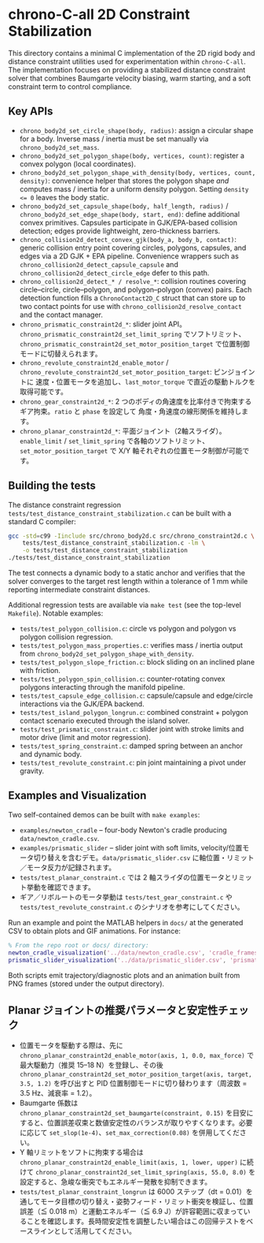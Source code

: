 # chrono-C-all 2D Constraint Stabilization

This directory contains a minimal C implementation of the 2D rigid body and distance
constraint utilities used for experimentation within `chrono-C-all`.  The
implementation focuses on providing a stabilized distance constraint solver that
combines Baumgarte velocity biasing, warm starting, and a soft constraint term to
control compliance.

## Key APIs

- `chrono_body2d_set_circle_shape(body, radius)`: assign a circular shape for a body.  Inverse
  mass / inertia must be set manually via `chrono_body2d_set_mass`.
- `chrono_body2d_set_polygon_shape(body, vertices, count)`: register a convex polygon (local coordinates).
- `chrono_body2d_set_polygon_shape_with_density(body, vertices, count, density)`: convenience helper that
  stores the polygon shape _and_ computes mass / inertia for a uniform density polygon.  Setting `density <= 0`
  leaves the body static.
- `chrono_body2d_set_capsule_shape(body, half_length, radius)` / `chrono_body2d_set_edge_shape(body, start, end)`:
  define additional convex primitives.  Capsules participate in GJK/EPA-based collision detection; edges provide
  lightweight, zero-thickness barriers.
- `chrono_collision2d_detect_convex_gjk(body_a, body_b, contact)`: generic collision entry point covering circles,
  polygons, capsules, and edges via a 2D GJK + EPA pipeline.  Convenience wrappers such as
  `chrono_collision2d_detect_capsule_capsule` and `chrono_collision2d_detect_circle_edge` defer to this path.
- `chrono_collision2d_detect_* / resolve_*`: collision routines covering circle–circle, circle–polygon, and
  polygon–polygon (convex) pairs.  Each detection function fills a `ChronoContact2D_C` struct that can store up
  to two contact points for use with `chrono_collision2d_resolve_contact` and the contact manager.
- `chrono_prismatic_constraint2d_*`: slider joint API。`chrono_prismatic_constraint2d_set_limit_spring` でソフトリミット、
  `chrono_prismatic_constraint2d_set_motor_position_target` で位置制御モードに切替えられます。
- `chrono_revolute_constraint2d_enable_motor` / `chrono_revolute_constraint2d_set_motor_position_target`: ピンジョイントに
  速度・位置モータを追加し、`last_motor_torque` で直近の駆動トルクを取得可能です。
- `chrono_gear_constraint2d_*`: 2 つのボディの角速度を比率付きで拘束するギア拘束。`ratio` と `phase` を設定して
  角度・角速度の線形関係を維持します。
- `chrono_planar_constraint2d_*`: 平面ジョイント（2軸スライダ）。`enable_limit` / `set_limit_spring` で各軸のソフトリミット、
  `set_motor_position_target` で X/Y 軸それぞれの位置モータ制御が可能です。

## Building the tests

The distance constraint regression `tests/test_distance_constraint_stabilization.c` can be built with a standard C compiler:

```bash
gcc -std=c99 -Iinclude src/chrono_body2d.c src/chrono_constraint2d.c \
    tests/test_distance_constraint_stabilization.c -lm \
    -o tests/test_distance_constraint_stabilization
./tests/test_distance_constraint_stabilization
```

The test connects a dynamic body to a static anchor and verifies that the solver
converges to the target rest length within a tolerance of 1 mm while reporting
intermediate constraint distances.

Additional regression tests are available via `make test` (see the top-level `Makefile`).  Notable examples:

- `tests/test_polygon_collision.c`: circle vs polygon and polygon vs polygon collision regression.
- `tests/test_polygon_mass_properties.c`: verifies mass / inertia output from `chrono_body2d_set_polygon_shape_with_density`.
- `tests/test_polygon_slope_friction.c`: block sliding on an inclined plane with friction.
- `tests/test_polygon_spin_collision.c`: counter-rotating convex polygons interacting through the manifold pipeline.
- `tests/test_capsule_edge_collision.c`: capsule/capsule and edge/circle interactions via the GJK/EPA backend.
- `tests/test_island_polygon_longrun.c`: combined constraint + polygon contact scenario executed through the island solver.
- `tests/test_prismatic_constraint.c`: slider joint with stroke limits and motor drive (limit and motor regression).
- `tests/test_spring_constraint.c`: damped spring between an anchor and dynamic body.
- `tests/test_revolute_constraint.c`: pin joint maintaining a pivot under gravity.

## Examples and Visualization

Two self-contained demos can be built with `make examples`:

- `examples/newton_cradle` – four-body Newton's cradle producing `data/newton_cradle.csv`.
- `examples/prismatic_slider` – slider joint with soft limits, velocity/位置モータ切り替えを含むデモ。`data/prismatic_slider.csv` に軸位置・リミット／モータ反力が記録されます。
- `tests/test_planar_constraint.c` では 2 軸スライダの位置モータとリミット挙動を確認できます。
- ギア／リボルートのモータ挙動は `tests/test_gear_constraint.c` や `tests/test_revolute_constraint.c` のシナリオを参考にしてください。

Run an example and point the MATLAB helpers in `docs/` at the generated CSV to obtain plots and GIF animations.  For instance:

```matlab
% From the repo root or docs/ directory:
newton_cradle_visualization('../data/newton_cradle.csv', 'cradle_frames');
prismatic_slider_visualization('../data/prismatic_slider.csv', 'prismatic_frames');
```

Both scripts emit trajectory/diagnostic plots and an animation built from PNG frames (stored under the output directory).

## Planar ジョイントの推奨パラメータと安定性チェック

- 位置モータを駆動する際は、先に `chrono_planar_constraint2d_enable_motor(axis, 1, 0.0, max_force)` で最大駆動力（推奨 15–18 N）を登録し、その後 `chrono_planar_constraint2d_set_motor_position_target(axis, target, 3.5, 1.2)` を呼び出すと PID 位置制御モードに切り替わります（周波数 = 3.5 Hz、減衰率 = 1.2）。
- Baumgarte 係数は `chrono_planar_constraint2d_set_baumgarte(constraint, 0.15)` を目安にすると、位置誤差収束と数値安定性のバランスが取りやすくなります。必要に応じて `set_slop(1e-4)`、`set_max_correction(0.08)` を併用してください。
- Y 軸リミットをソフトに拘束する場合は `chrono_planar_constraint2d_enable_limit(axis, 1, lower, upper)` に続けて `chrono_planar_constraint2d_set_limit_spring(axis, 55.0, 8.0)` を設定すると、急峻な衝突でもエネルギー発散を抑制できます。
- `tests/test_planar_constraint_longrun` は 6000 ステップ（dt = 0.01）を通してモータ目標の切り替え・姿勢フィード・リミット衝突を検証し、位置誤差（≦ 0.018 m）と運動エネルギー（≦ 6.9 J）が許容範囲に収まっていることを確認します。長時間安定性を調整したい場合はこの回帰テストをベースラインとして活用してください。
